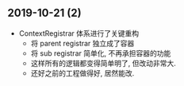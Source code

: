 ## 2019-10-21 (2)

-   ContextRegistrar 体系进行了关键重构
    -   将 parent registrar 独立成了容器
    -   将 sub registrar 简单化, 不再承担容器的功能
    -   这样所有的逻辑都变得简单明了, 但改动非常大.
    -   还好之前的工程做得好, 居然能改.

